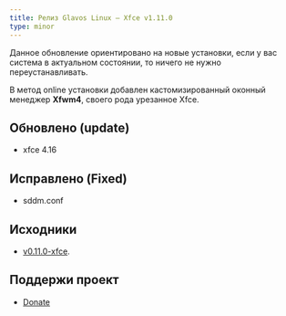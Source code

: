 ```yaml
---
title: Релиз Glavos Linux — Xfce v1.11.0
type: minor
---
```


Данное обновление ориентировано на новые установки, если у вас система в актуальном состоянии, то ничего не нужно переустанавливать.

В метод online установки добавлен кастомизированный оконный менеджер **Xfwm4**, своего рода урезанное Xfce.

## Обновлено (update)

- xfce 4.16

## Исправлено (Fixed)

- sddm.conf

## Исходники

- [v0.11.0-xfce](https://github.com/glavos/glavosiso/tree/v1.11.0-xfce).

## Поддержи проект

- [Donate](/donat/)
